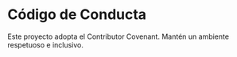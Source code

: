# Código de Conducta
Este proyecto adopta el Contributor Covenant. Mantén un ambiente respetuoso e inclusivo.
